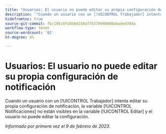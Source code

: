 ```yaml
---
title: "Usuarios: El usuario no puede editar su propia configuración de notificación"
description: '"Cuando un usuario con un [!UICONTROL Trabajador] intenta editar su propia configuración de notificación, la variable [!UICONTROL Notificaciones] no están visibles en la variable [!UICONTROL Editar] y el usuario no puede editar la configuración".'
hidefromtoc: true
source-git-commit: fbc195c8fc6bbd158a77b37b940608abaded784a
workflow-type: tm+mt
source-wordcount: '82'
ht-degree: 4%

---
```



# Usuarios: El usuario no puede editar su propia configuración de notificación

Cuando un usuario con un [!UICONTROL Trabajador] intenta editar su propia configuración de notificación, la variable [!UICONTROL Notificaciones] no están visibles en la variable [!UICONTROL Editar] y el usuario no puede editar la configuración.

_Informado por primera vez el 9 de febrero de 2023._

